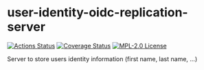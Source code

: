 # user-identity-oidc-replication-server

[![Actions Status](https://github.com/gridsuite/user-identity-oidc-replication-server/workflows/CI/badge.svg)](https://github.com/gridsuite/user-identity-oidc-replication-server/actions)
[![Coverage Status](https://sonarcloud.io/api/project_badges/measure?project=org.gridsuite%3Auser-identity-oidc-replication-server&metric=coverage)](https://sonarcloud.io/component_measures?id=org.gridsuite%3Auser-identity-oidc-replication-server&metric=coverage)
[![MPL-2.0 License](https://img.shields.io/badge/license-MPL_2.0-blue.svg)](https://www.mozilla.org/en-US/MPL/2.0/)

Server to store users identity information (first name, last name, ...)
